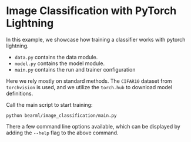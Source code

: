# Image Classification with PyTorch Lightning

In this example, we showcase how training a classifier works with pytorch lightning.

- `data.py` contains the data module.
- `model.py` contains the model module.
- `main.py` contains the run and trainer configuration

Here we rely mostly on standard methods. The `CIFAR10` dataset from `torchvision` is
used, and we utilize the `torch.hub` to download model definitions.

Call the main script to start training:

```shell
python bearml/image_classification/main.py
```

There a few command line options available, which can be displayed by adding the
`--help` flag to the above command.
